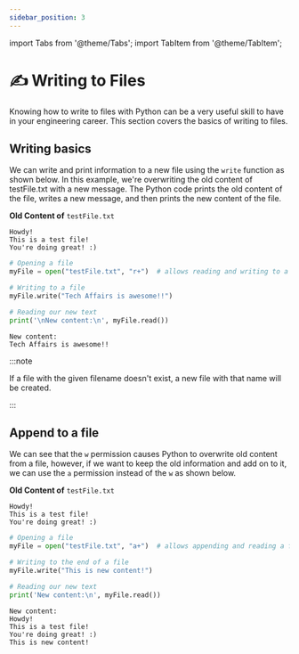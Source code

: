 ```yaml
---
sidebar_position: 3
---
```


import Tabs from '@theme/Tabs';
import TabItem from '@theme/TabItem';

# ✍️ Writing to Files

Knowing how to write to files with Python can be a very useful skill to have in your engineering career. This section covers the basics of writing to files.

## Writing basics
We can write and print information to a new file using the `write` function as shown below. In this example, we're overwriting the old content of testFile.txt with a new message. The Python code prints the old content of the file, writes a new message, and then prints the new content of the file. 

**Old Content of** `testFile.txt`
```
Howdy!
This is a test file!
You're doing great! :)
```

<Tabs>
<TabItem value="Code" label="Code" default>

```python
# Opening a file
myFile = open("testFile.txt", "r+")  # allows reading and writing to a file

# Writing to a file
myFile.write("Tech Affairs is awesome!!")

# Reading our new text
print('\nNew content:\n', myFile.read())
```

</TabItem>
<TabItem value="Output" label="Output">

```
New content:
Tech Affairs is awesome!!
```

</TabItem>
</Tabs>

:::note

If a file with the given filename doesn't exist, a new file with that name will be created.

:::

## Append to a file

We can see that the `w` permission causes Python to overwrite old content from a file, however, if we want to keep the old information and add on to it, we can use the `a` permission instead of the `w` as shown below.

**Old Content of** `testFile.txt`
```
Howdy!
This is a test file!
You're doing great! :)
```

<Tabs>
<TabItem value="Code" label="Code" default>

```python
# Opening a file
myFile = open("testFile.txt", "a+")  # allows appending and reading a file

# Writing to the end of a file
myFile.write("This is new content!")

# Reading our new text
print('New content:\n', myFile.read())
```

</TabItem>
<TabItem value="Output" label="Output">

```
New content:
Howdy!
This is a test file!
You're doing great! :)
This is new content!
```

</TabItem>
</Tabs>
